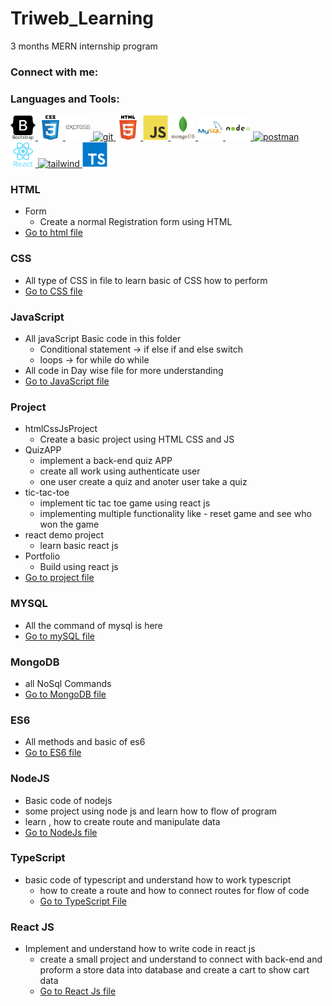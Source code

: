 # Triweb_Learning
3 months MERN internship program 

<h3 align="left">Connect with me:</h3>
<p align="left">
</p>

<h3 align="left">Languages and Tools:</h3>
<p align="left"> <a href="https://getbootstrap.com" target="_blank" rel="noreferrer"> <img src="https://raw.githubusercontent.com/devicons/devicon/master/icons/bootstrap/bootstrap-plain-wordmark.svg" alt="bootstrap" width="40" height="40"/> </a> <a href="https://www.w3schools.com/css/" target="_blank" rel="noreferrer"> <img src="https://raw.githubusercontent.com/devicons/devicon/master/icons/css3/css3-original-wordmark.svg" alt="css3" width="40" height="40"/> </a> <a href="https://expressjs.com" target="_blank" rel="noreferrer"> <img src="https://raw.githubusercontent.com/devicons/devicon/master/icons/express/express-original-wordmark.svg" alt="express" width="40" height="40"/> </a> <a href="https://git-scm.com/" target="_blank" rel="noreferrer"> <img src="https://www.vectorlogo.zone/logos/git-scm/git-scm-icon.svg" alt="git" width="40" height="40"/> </a> <a href="https://www.w3.org/html/" target="_blank" rel="noreferrer"> <img src="https://raw.githubusercontent.com/devicons/devicon/master/icons/html5/html5-original-wordmark.svg" alt="html5" width="40" height="40"/> </a> <a href="https://developer.mozilla.org/en-US/docs/Web/JavaScript" target="_blank" rel="noreferrer"> <img src="https://raw.githubusercontent.com/devicons/devicon/master/icons/javascript/javascript-original.svg" alt="javascript" width="40" height="40"/> </a> <a href="https://www.mongodb.com/" target="_blank" rel="noreferrer"> <img src="https://raw.githubusercontent.com/devicons/devicon/master/icons/mongodb/mongodb-original-wordmark.svg" alt="mongodb" width="40" height="40"/> </a> <a href="https://www.mysql.com/" target="_blank" rel="noreferrer"> <img src="https://raw.githubusercontent.com/devicons/devicon/master/icons/mysql/mysql-original-wordmark.svg" alt="mysql" width="40" height="40"/> </a> <a href="https://nodejs.org" target="_blank" rel="noreferrer"> <img src="https://raw.githubusercontent.com/devicons/devicon/master/icons/nodejs/nodejs-original-wordmark.svg" alt="nodejs" width="40" height="40"/> </a> <a href="https://postman.com" target="_blank" rel="noreferrer"> <img src="https://www.vectorlogo.zone/logos/getpostman/getpostman-icon.svg" alt="postman" width="40" height="40"/> </a> <a href="https://reactjs.org/" target="_blank" rel="noreferrer"> <img src="https://raw.githubusercontent.com/devicons/devicon/master/icons/react/react-original-wordmark.svg" alt="react" width="40" height="40"/> </a> <a href="https://tailwindcss.com/" target="_blank" rel="noreferrer"> <img src="https://www.vectorlogo.zone/logos/tailwindcss/tailwindcss-icon.svg" alt="tailwind" width="40" height="40"/> </a> <a href="https://www.typescriptlang.org/" target="_blank" rel="noreferrer"> <img src="https://raw.githubusercontent.com/devicons/devicon/master/icons/typescript/typescript-original.svg" alt="typescript" width="40" height="40"/> </a> </p>


### HTML
   * Form
        * Create a normal Registration form using HTML
   * [Go to html file](https://github.com/manish50kumar/Triweb_Learning/tree/master/HTML/Form)  
### CSS
   * All type of CSS in file to learn basic of CSS how to perform      
   * [Go to CSS file](https://github.com/manish50kumar/Triweb_Learning/tree/master/CSS)     
### JavaScript
   * All javaScript Basic code in this folder
       * Conditional statement -> if else if and else switch
       * loops -> for   while do while 
   * All code in Day wise file for more understanding    
   * [Go to JavaScript file](https://github.com/manish50kumar/Triweb_Learning/tree/master/JavaScript)             
### Project
   * htmlCssJsProject
      * Create a basic project using HTML CSS and JS
   * QuizAPP
        * implement a back-end quiz APP 
        * create all work using authenticate user
        * one user create a quiz and anoter user take a quiz
   * tic-tac-toe
       * implement tic tac toe game using react js
       * implementing multiple functionality like - reset game and see who won the game 
   * react demo project
        * learn basic react js
   * Portfolio
        * Build using react js 
   * [Go to project file](https://github.com/manish50kumar/Triweb_Learning/tree/master/projects)                          
### MYSQL
   * All the command of mysql is here 
   * [Go to mySQL file](https://github.com/manish50kumar/Triweb_Learning/tree/master/MySQL) 
### MongoDB
   *  all NoSql Commands       
   * [Go to MongoDB file](https://github.com/manish50kumar/Triweb_Learning/tree/master/MongoDB)    
### ES6
   * All methods and basic  of es6
   * [Go to ES6 file](https://github.com/manish50kumar/Triweb_Learning/tree/master/ES6)   
### NodeJS 
   *  Basic code of nodejs 
   * some project using node js and learn how to flow of program
   * learn , how to create route and manipulate data
   * [Go to NodeJs file](https://github.com/manish50kumar/Triweb_Learning/tree/master/NodeJS%20I)       
### TypeScript 
   * basic code of typescript and understand how to work typescript 
       * how to create a route and how to connect routes for flow of code 
       * [Go to TypeScript File](https://github.com/manish50kumar/Triweb_Learning/tree/master/TypeScript)  
### React JS
   *  Implement and understand how to write code in react js  
      * create a small project  and understand to connect with back-end and proform a store data into database  and create a cart to show cart data   
      * [Go to React Js file](https://github.com/manish50kumar/Triweb_Learning/tree/master/ReactJs)           
               

   
